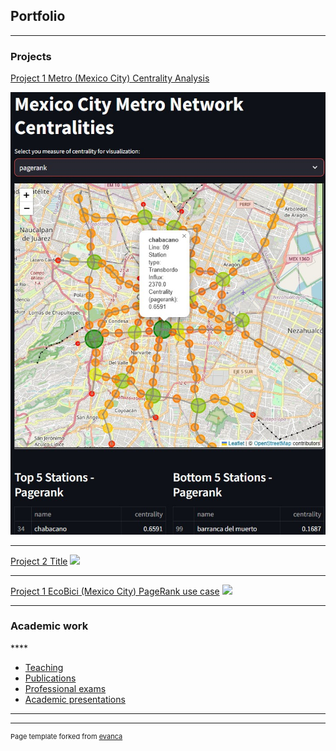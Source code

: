 ## Portfolio

---

### Projects 

[Project 1 Metro (Mexico City) Centrality Analysis](/metro_page)

<!--<img src="images/example_metro_map.jpg?raw=true" width="450" height="600" onclick="/metro_page"/> -->
[![Texto alternativo](images/example_metro_map.jpg)](/metro_page)

---
[Project 2 Title](/pdf/sample_presentation.pdf)
<img src="images/dummy_thumbnail.jpg?raw=true"/>

---
[Project 1 EcoBici (Mexico City) PageRank use case](/page3)
<img src="images/dummy_thumbnail.jpg?raw=true"/>

---

### Academic work
<!-- - [Teaching](http://example.com/) -->****
- [Teaching](/teaching)
- [Publications](http://example.com/)
- [Professional exams](http://example.com/)
- [Academic presentations](http://example.com/)

---




---
<p style="font-size:11px">Page template forked from <a href="https://github.com/evanca/quick-portfolio">evanca</a></p>
<!-- Remove above link if you don't want to attibute -->
